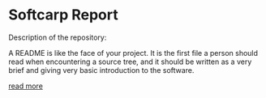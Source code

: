 # Softcarp Report

Description of the repository:

A README is like the face of your project. It is the first file a person should read when encountering a source tree, and it should be written as a very brief and giving very basic introduction to the software.

[read more](https://medium.com/@meakaakka/a-beginners-guide-to-writing-a-kickass-readme-7ac01da88ab3)
